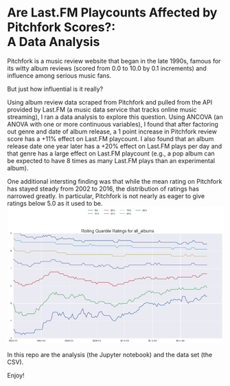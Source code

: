 # Are Last.FM Playcounts Affected by Pitchfork Scores?:<br>A Data Analysis

<p>Pitchfork is a music review website that began in the late 1990s, famous for its witty album reviews (scored from 0.0 to 10.0 by 0.1 increments) and influence among serious music fans.</p>

<p>But just how influential is it really?</p>

<p>Using album review data scraped from Pitchfork and pulled from the API provided by Last.FM (a music data service that tracks online music streaming), I ran a data analysis to explore this question. Using ANCOVA (an ANOVA with one or more continuous variables), I found that after factoring out genre and date of album release, a 1 point increase in Pitchfork review score has a +11% effect on Last.FM playcount. I also found that an album release date one year later has a +20% effect on Last.FM plays per day and that genre has a large effect on Last.FM playcount (e.g., a pop album can be expected to have 8 times as many Last.FM plays than an experimental album).

<p>One additional intersting finding was that while the mean rating on Pitchfork has stayed steady from 2002 to 2016, the distribution of ratings has narrowed greatly. In particular, Pitchfork is not nearly as eager to give ratings below 5.0 as it used to be.

<img src="https://raw.githubusercontent.com/JBlumstein/myassets/master/pitchforkquantilesovertime.png">

<p>In this repo are the analysis (the Jupyter notebook) and the data set (the CSV).</p>

<p>Enjoy!</p>
